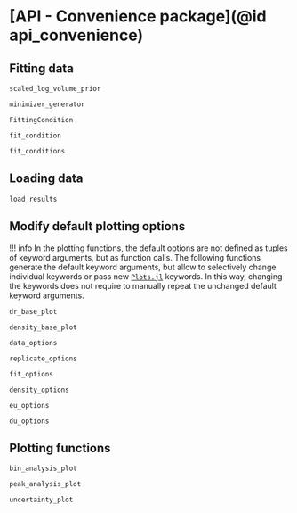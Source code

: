 # [API - Convenience package](@id api_convenience)


## Fitting data

```@docs
scaled_log_volume_prior
```

```@docs
minimizer_generator
```

```@docs
FittingCondition
```

```@docs
fit_condition
```

```@docs
fit_conditions
```




## Loading data

```@docs
load_results
```

## Modify default plotting options

!!! info
	In the plotting functions, the default options are not defined as tuples of keyword arguments, but as function calls. The following functions generate the default keyword arguments, but allow to selectively change individual keywords or pass new [`Plots.jl`](https://docs.juliaplots.org/stable/) keywords. In this way, changing the keywords does not require to manually repeat the unchanged default keyword arguments.


```@docs
dr_base_plot
```

```@docs
density_base_plot
```

```@docs
data_options
```

```@docs
replicate_options
```

```@docs
fit_options
```

```@docs
density_options
```

```@docs
eu_options
```

```@docs
du_options
```


## Plotting functions

```@docs
bin_analysis_plot
```

```@docs
peak_analysis_plot
```


```@docs
uncertainty_plot
```